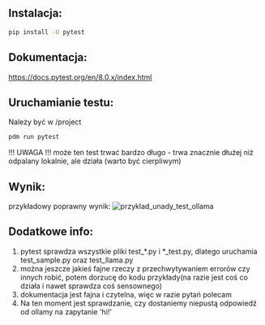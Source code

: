 ## Instalacja:

```bash
pip install -U pytest
```

## Dokumentacja:

https://docs.pytest.org/en/8.0.x/index.html

## Uruchamianie testu: 
Należy być w /project

```bash
pdm run pytest
```

!!! UWAGA !!!
może ten test trwać bardzo długo - trwa znacznie dłużej niż odpalany lokalnie, ale działa (warto być cierpliwym)

## Wynik:
przykładowy poprawny wynik:
![przyklad_unady_test_ollama](https://github.com/jakjank/LLM-supported-review-system/assets/116657891/c4414c03-a079-4ac3-9860-d44c45a911fd)


## Dodatkowe info:

1. pytest sprawdza wszystkie pliki test_*.py i *_test.py, dlatego uruchamia test_sample.py oraz test_llama.py
2. można jeszcze jakieś fajne rzeczy z przechwytywaniem errorów czy innych robić, potem dorzucę do kodu przykłady(na razie jest coś co działa i nawet sprawdza coś sensownego)
3. dokumentacja jest fajna i czytelna, więc w razie pytań polecam
4. Na ten moment jest sprawdzanie, czy dostaniemy niepustą odpowiedź od ollamy na zapytanie 'hi!'

